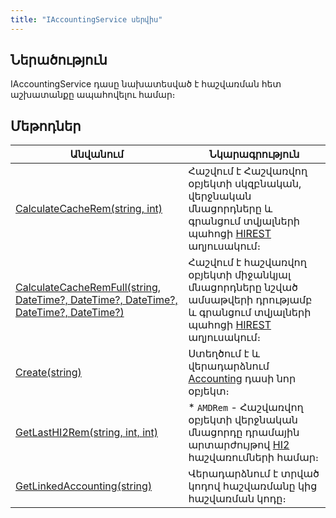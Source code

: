 ```yaml
---
title: "IAccountingService սերվիս"
---
```


## Ներածություն

IAccountingService դասը նախատեսված է հաշվառման հետ աշխատանքը ապահովելու համար։

## Մեթոդներ

| Անվանում | Նկարագրություն |
|----------|----------------|
| [CalculateCacheRem(string, int)](IAccountingService/CalculateCacheRem.md) | Հաշվում է Հաշվառվող օբյեկտի սկզբնական, վերջնական մնացորդները և գրանցում տվյալների պահոցի [HIREST](https://armsoft.github.io/as4x-docs/HTM/ProgrGuide/Database/Hirest.html) աղյուսակում։ |
| [CalculateCacheRemFull(string, DateTime?, DateTime?, DateTime?, DateTime?, DateTime?)](IAccountingService/CalculateCacheRemFull.md) | Հաշվում է հաշվառվող օբյեկտի միջանկյալ մնացորդները նշված ամսաթվերի դրությամբ և գրանցում տվյալների պահոցի [HIREST](https://armsoft.github.io/as4x-docs/HTM/ProgrGuide/Database/Hirest.html) աղյուսակում։ |
| [Create(string)](IAccountingService/Create.md) | Ստեղծում է և վերադարձնում [Accounting](../definitions/accounting.md) դասի նոր օբյեկտ։ |
| [GetLastHI2Rem(string, int, int)](IAccountingService/GetLastHI2Rem.md) | * `AMDRem` - Հաշվառվող օբյեկտի վերջնական մնացորդը դրամային արտարժույթով [HI2](https://armsoft.github.io/as4x-docs/HTM/ProgrGuide/Database/Hi2.html) հաշվառումների համար։ |
| [GetLinkedAccounting(string)](IAccountingService/GetLinkedAccounting.md) | Վերադարձնում է տրված կոդով հաշվառմանը կից հաշվառման կոդը։ |
